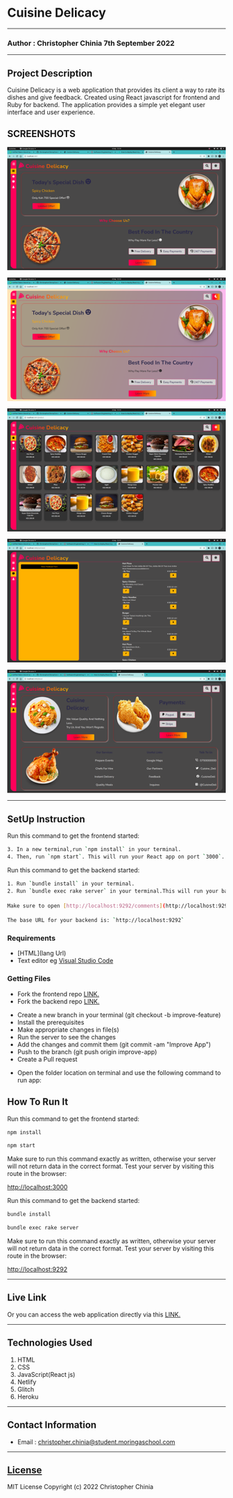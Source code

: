 # Cuisine Delicacy
*****
### Author : Christopher Chinia 7th September 2022
****
## Project Description
Cuisine Delicacy is a web application that provides its client a way to rate its dishes and give feedback. Created using React javascript for frontend and  Ruby for backend. The application provides a simple yet elegant user interface and user experience.

## SCREENSHOTS
![Homepage  Dark SCREENSHOTS](./public/images/Dark%20home.png)

![Homepage  Light SCREENSHOTS](./public/images/light%20home.png)
 
![Products page SCREENSHOTS](./public/images/product.png)

![Comments page SCREENSHOTS](./public/images/comments.png)

![About page SCREENSHOTS](./public/images/about.png)


********
## SetUp Instruction
Run this command to get the frontend started:
```sh
3. In a new terminal,run `npm install` in your terminal.
4. Then, run `npm start`. This will run your React app on port `3000`.
```
Run this command to get the backend started:

```sh
1. Run `bundle install` in your terminal.
2. Run `bundle exec rake server` in your terminal.This will run your backend on port `9292`.

Make sure to open [http://localhost:9292/comments](http://localhost:9292/comments) in the browser to verify that your backend is working before you proceed!

The base URL for your backend is: `http://localhost:9292`
```




### Requirements
* [HTML](lang Url)
* Text editor eg [Visual Studio Code](https://code.visualstudio.com/download)


### Getting Files
* Fork the frontend repo [LINK.](https://github.com/ChristopherChinia/CuisineDeli-client.git)
* Fork the backend repo [LINK.](https://github.com/ChristopherChinia/CuisineDelicacy-Server.git)
- Create a new branch in your terminal (git checkout -b improve-feature)
- Install the prerequisites
- Make appropriate changes in file(s)
- Run the server to see the changes
- Add the changes and commit them (git commit -am "Improve App")
- Push to the branch (git push origin improve-app)
- Create a Pull request
* Open the folder location on terminal and use the following command to run app:

## How To Run It
Run this command to get the frontend started:

```sh
npm install
```

```sh
npm start
```
Make sure to run this command exactly as written,
otherwise your server will
not return data in the correct format. Test your server by visiting this route
in the browser:

[http://localhost:3000](http://localhost:3000)

Run this command to get the backend started:

```sh
bundle install
```

```sh
bundle exec rake server
```
Make sure to run this command exactly as written,
otherwise your server will
not return data in the correct format. Test your server by visiting this route
in the browser:

[http://localhost:9292](http://localhost:9292/comments)

*****
## Live Link
Or you can access the web application directly via this [LINK.](https://cuisinedeli.netlify.app) 
*****

## Technologies Used
1. HTML
2. CSS
3. JavaScript(React js)
4. Netlify
5. Glitch
6. Heroku


*****
## Contact Information
* Email : christopher.chinia@student.moringaschool.com
*****
## [License](LICENSE)
MIT License
Copyright (c) 2022 Christopher Chinia